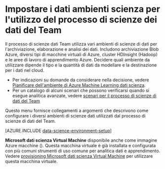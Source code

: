 <properties 
    pageTitle="Configurare gli ambienti di scienze dati per l'utilizzo del processo di scienze dei dati del Team | Azure" 
    description="Impostare i dati ambienti scienza per l'utilizzo del processo di scienze dei dati del Team" 
    services="machine-learning" 
    documentationCenter="" 
    authors="bradsev" 
    manager="jhubbard" 
    editor="cgronlun"/>

<tags 
    ms.service="machine-learning" 
    ms.workload="data-services" 
    ms.tgt_pltfrm="na" 
    ms.devlang="na" 
    ms.topic="article" 
    ms.date="10/03/2016" 
    ms.author="bradsev" /> 

# <a name="set-up-data-science-environments-for-use-in-the-team-data-science-process"></a>Impostare i dati ambienti scienza per l'utilizzo del processo di scienze dei dati del Team

Il processo di scienze dati Team utilizza vari ambienti di scienze di dati per l'archiviazione, elaborazione e analisi dei dati. Includono archiviazione Blob Azure, diversi tipi di macchine virtuali di Azure, cluster HDInsight (Hadoop) e le aree di lavoro di apprendimento Azure. Decidere quali ambiente da utilizzare dipende il tipo e la quantità di dati da modellare e la destinazione per i dati nel cloud. 

* Per indicazioni su domande da considerare nella decisione, vedere [Pianificare dell'ambiente di Azure Machine Learning dati scienza](machine-learning-data-science-plan-your-environment.md). 
* Per un catalogo di alcuni scenari che possono verificarsi quando si esegue analitica avanzate, vedere [scenari per il processo di scienze di dati del Team](machine-learning-data-science-plan-sample-scenarios.md)

Questo menu fornisce collegamenti a argomenti che descrivono come configurare i diversi ambienti di scienze dati utilizzati dal processo di scienze di dati del Team.

[AZURE.INCLUDE [data-science-environment-setup](../../includes/cap-setup-environments.md)]

**Microsoft dati scienza Virtual Machine** disponibile anche come immagine Azure macchine (). Questa macchina virtuale è già installata e configurata con più comuni strumenti di uso comune per analitica dati e apprendimento. Vedere [provisioning Microsoft dati scienza Virtual Machine](machine-learning-data-science-provision-vm.md) per utilizzare questa macchina virtuale.

